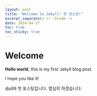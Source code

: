 ```yaml
---
layout: post
title: "Welcome to Jekyll! 첫 포스팅!"
excerpt_separator: <!--break-->
date: 2024-04-17
toc: true
toc_sticky: true
---
```


# Welcome

**Hello world**, this is my first Jekyll blog post.

I hope you like it!

dju99 첫 포스팅입니다.
열심히 하겠습니다.
